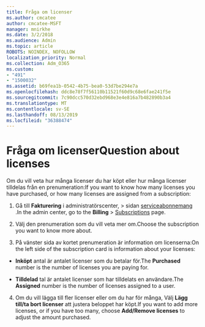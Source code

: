 ```yaml
---
title: Fråga om licenser
ms.author: cmcatee
author: cmcatee-MSFT
manager: mnirkhe
ms.date: 3/2/2018
ms.audience: Admin
ms.topic: article
ROBOTS: NOINDEX, NOFOLLOW
localization_priority: Normal
ms.collection: Adm_O365
ms.custom:
- "491"
- "1500032"
ms.assetid: b69fea1b-0542-4b75-bea0-53d7be294e7a
ms.openlocfilehash: ddc8e78f7f56110b11521f60d9c68e6fae241f5e
ms.sourcegitcommit: 7c90dcc570d32ebd968e3e4e816a7b482890b3a4
ms.translationtype: MT
ms.contentlocale: sv-SE
ms.lasthandoff: 08/13/2019
ms.locfileid: "36388474"
---
```

# <a name="question-about-licenses"></a><span data-ttu-id="c92d3-102">Fråga om licenser</span><span class="sxs-lookup"><span data-stu-id="c92d3-102">Question about licenses</span></span>

<span data-ttu-id="c92d3-103">Om du vill veta hur många licenser du har köpt eller hur många licenser tilldelas från en prenumeration:</span><span class="sxs-lookup"><span data-stu-id="c92d3-103">If you want to know how many licenses you have purchased, or how many licenses are assigned from a subscription:</span></span>
  
1. <span data-ttu-id="c92d3-104">Gå till **Fakturering** i administratörscenter, \> sidan [serviceabonnemang](https://go.microsoft.com/fwlink/p/?linkid=842054) .</span><span class="sxs-lookup"><span data-stu-id="c92d3-104">In the admin center, go to the **Billing** \> [Subscriptions](https://go.microsoft.com/fwlink/p/?linkid=842054) page.</span></span>

2. <span data-ttu-id="c92d3-105">Välj den prenumeration som du vill veta mer om.</span><span class="sxs-lookup"><span data-stu-id="c92d3-105">Choose the subscription you want to know more about.</span></span>

3. <span data-ttu-id="c92d3-106">På vänster sida av kortet prenumeration är information om licenserna:</span><span class="sxs-lookup"><span data-stu-id="c92d3-106">On the left side of the subscription card is information about your licenses:</span></span>

  - <span data-ttu-id="c92d3-107">**Inköpt** antal är antalet licenser som du betalar för.</span><span class="sxs-lookup"><span data-stu-id="c92d3-107">The **Purchased** number is the number of licenses you are paying for.</span></span>

  - <span data-ttu-id="c92d3-108">**Tilldelad** tal är antalet licenser som har tilldelats en användare.</span><span class="sxs-lookup"><span data-stu-id="c92d3-108">The **Assigned** number is the number of licenses assigned to a user.</span></span>

4. <span data-ttu-id="c92d3-109">Om du vill lägga till fler licenser eller om du har för många, Välj **Lägg till/ta bort licenser** att justera beloppet har köpt.</span><span class="sxs-lookup"><span data-stu-id="c92d3-109">If you want to add more licenses, or if you have too many, choose **Add/Remove licenses** to adjust the amount purchased.</span></span>